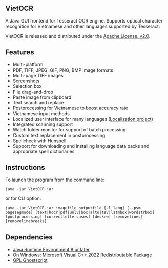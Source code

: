 ## VietOCR 

A Java GUI frontend for Tesseract OCR engine. Supports optical character recognition for Vietnamese and other languages supported by Tesseract.

VietOCR is released and distributed under the [Apache License, v2.0](http://www.apache.org/licenses/LICENSE-2.0).

## Features

* Multi-platform
* PDF, TIFF, JPEG, GIF, PNG, BMP image formats
* Multi-page TIFF images
* Screenshots
* Selection box
* File drag-and-drop
* Paste image from clipboard
* Text search and replace
* Postprocessing for Vietnamese to boost accuracy rate
* Vietnamese input methods
* Localized user interface for many languages ([Localization project](https://www.transifex.com/projects/p/vietocr/))
* Integrated scanning support
* Watch folder monitor for support of batch processing
* Custom text replacement in postprocessing
* Spellcheck with Hunspell
* Support for downloading and installing language data packs and appropriate spell dictionaries

## Instructions

To launch the program from the command line:
```
java -jar VietOCR.jar
```
or for CLI option:
```
java -jar VietOCR.jar imagefile outputfile [-l lang] [--psm pagesegmode] [text|hocr|pdf|unlv|box|alto|tsv|lstmbox|wordstrbox] [postprocessing] [correctlettercases] [deskew] [removelines] [removelinebreaks]
```

## Dependencies
* [Java Runtime Environment 8 or later](https://www.oracle.com/java/technologies/downloads/)
* On Windows: [Microsoft Visual C++ 2022 Redistributable Package](https://visualstudio.microsoft.com/downloads/)
* [GPL Ghostscript](http://www.ghostscript.com)